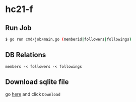 # hc21-f

## Run Job
```bash
$ go run cmd/job/main.go (memberid|followers|followings)
```


## DB Relations
```
members -< followers -< followings
```

## Download sqlite file

go [here](https://github.com/YumaFuu/hc21-f/blob/master/hc21f.db) and click `Download`
